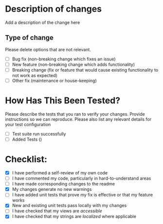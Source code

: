 # Description of changes
Add a description of the change here

## Type of change

Please delete options that are not relevant.

- [ ] Bug fix (non-breaking change which fixes an issue)
- [ ] New feature (non-breaking change which adds functionality)
- [ ] Breaking change (fix or feature that would cause existing functionality to not work as expected)
- [ ] Other fix (maintenance or house-keeping)

# How Has This Been Tested?

Please describe the tests that you ran to verify your changes. Provide instructions so we can reproduce. Please also list any relevant details for your test configuration

- [ ] Test suite run successfully
- [ ] Added Tests ()

# Checklist:

- [x] I have performed a self-review of my own code
- [ ] I have commented my code, particularly in hard-to-understand areas
- [ ] I have made corresponding changes to the readme
- [x] My changes generate no new warnings
- [ ] I have added unit tests that prove my fix is effective or that my feature works
- [x] New and existing unit tests pass locally with my changes
- [ ] I have checked that my views are *accessible*
- [x] I have checked that my strings are *localized* where applicable